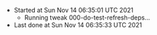   - Started at Sun Nov 14 06:35:01 UTC 2021
    - Running tweak 000-do-test-refresh-deps...
  - Last done at Sun Nov 14 06:35:33 UTC 2021
